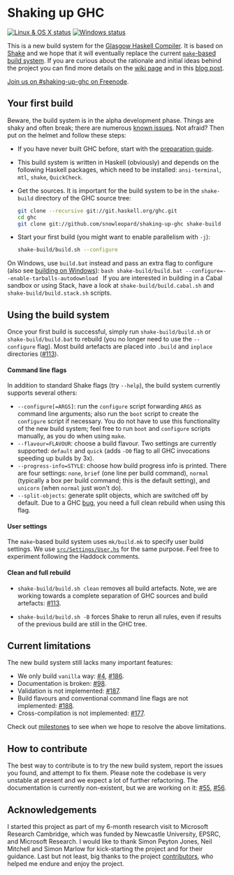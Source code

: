 Shaking up GHC
==============

[![Linux & OS X status](https://img.shields.io/travis/snowleopard/shaking-up-ghc/master.svg?label=Linux%20%26%20OS%20X)](https://travis-ci.org/snowleopard/shaking-up-ghc) [![Windows status](https://img.shields.io/appveyor/ci/snowleopard/shaking-up-ghc/master.svg?label=Windows)](https://ci.appveyor.com/project/snowleopard/shaking-up-ghc)

This is a new build system for the [Glasgow Haskell Compiler][ghc]. It is based
on [Shake][shake] and we hope that it will eventually replace the current
[`make`-based build system][make]. If you are curious about the rationale and initial
ideas behind the project you can find more details on the [wiki page][ghc-shake-wiki]
and in this [blog post][blog-post-1].

[Join us on #shaking-up-ghc on Freenode](irc://chat.freenode.net/#shaking-up-ghc).

Your first build
----------------

Beware, the build system is in the alpha development phase. Things are shaky and often
break; there are numerous [known issues][issues]. Not afraid? Then put on the helmet and
follow these steps:

* If you have never built GHC before, start with the [preparation guide][ghc-preparation].

* This build system is written in Haskell (obviously) and depends on the following Haskell
packages, which need to be installed: `ansi-terminal`, `mtl`, `shake`, `QuickCheck`.

* Get the sources. It is important for the build system to be in the `shake-build` directory of the GHC source tree:

    ```bash
    git clone --recursive git://git.haskell.org/ghc.git
    cd ghc
    git clone git://github.com/snowleopard/shaking-up-ghc shake-build
    ```
* Start your first build (you might want to enable parallelism with `-j`):

    ```bash
    shake-build/build.sh --configure
    ```
On Windows, use `build.bat` instead and pass an extra flag to configure (also see [building on Windows][ghc-windows-quick-build]):
    ```bash
    shake-build/build.bat --configure=--enable-tarballs-autodownload
    ```
If you are interested in building in a Cabal sandbox or using Stack, have a look at `shake-build/build.cabal.sh` and `shake-build/build.stack.sh` scripts.

Using the build system
----------------------
Once your first build is successful, simply run `shake-build/build.sh` or `shake-build/build.bat`
to rebuild (you no longer need to use the `--configure` flag). Most build artefacts are placed
into `.build` and `inplace` directories ([#113][build-artefacts-issue]).

#### Command line flags

In addition to standard Shake flags (try `--help`), the build system
currently supports several others:
* `--configure[=ARGS]`: run the `configure` script forwarding `ARGS` as command line
arguments; also run the `boot` script to create the `configure` script if necessary.
You do not have to use this functionality of the new build system; feel free to run
`boot` and `configure` scripts manually, as you do when using `make`.
* `--flavour=FLAVOUR`: choose a build flavour. Two settings are currently supported:
`default` and `quick` (adds `-O0` flag to all GHC invocations speeding up builds by 3x).
* `--progress-info=STYLE`: choose how build progress info is printed. There are four
settings: `none`, `brief` (one line per build command), `normal` (typically a box per
build command; this is the default setting), and `unicorn` (when `normal` just won't do).
* `--split-objects`: generate split objects, which are switched off by default. Due to
a GHC [bug][ghc-split-objs-bug], you need a full clean rebuild when using this flag.

#### User settings

The `make`-based build system uses `mk/build.mk` to specify user build settings. We
use [`src/Settings/User.hs`][user-settings] for the same purpose. Feel free to
experiment following the Haddock comments.

#### Clean and full rebuild

* `shake-build/build.sh clean` removes all build artefacts. Note, we are working towards a complete separation of GHC sources and build artefacts: [#113][build-artefacts-issue].

* `shake-build/build.sh -B` forces Shake to rerun all rules, even if results of the previous build are still in the GHC tree. 

Current limitations
-------------------
The new build system still lacks many important features:
* We only build `vanilla` way: [#4][dynamic-issue], [#186][profiling-issue].
* Documentation is broken: [#98][haddock-issue].
* Validation is not implemented: [#187][validation-issue].
* Build flavours and conventional command line flags are not implemented: [#188][flavours-issue].
* Cross-compilation is not implemented: [#177][cross-compilation-issue].

Check out [milestones] to see when we hope to resolve the above limitations.

How to contribute
-----------------

The best way to contribute is to try the new build system, report the issues
you found, and attempt to fix them. Please note the codebase is very unstable
at present and we expect a lot of further refactoring. The documentation is
currently non-existent, but we are working on it: [#55][comments-issue],
[#56][doc-issue].

Acknowledgements
----------------

I started this project as part of my 6-month research visit to Microsoft
Research Cambridge, which was funded by Newcastle University, EPSRC, and
Microsoft Research. I would like to thank Simon Peyton Jones, Neil Mitchell
and Simon Marlow for kick-starting the project and for their guidance. Last
but not least, big thanks to the project [contributors][contributors], who
helped me endure and enjoy the project.

[ghc]: https://en.wikipedia.org/wiki/Glasgow_Haskell_Compiler
[shake]: https://github.com/ndmitchell/shake/blob/master/README.md
[make]: https://ghc.haskell.org/trac/ghc/wiki/Building/Architecture
[ghc-shake-wiki]: https://ghc.haskell.org/trac/ghc/wiki/Building/Shake
[blog-post-1]: https://blogs.ncl.ac.uk/andreymokhov/shaking-up-ghc
[issues]: https://github.com/snowleopard/shaking-up-ghc/issues
[ghc-preparation]: https://ghc.haskell.org/trac/ghc/wiki/Building/Preparation
[ghc-windows-quick-build]: https://ghc.haskell.org/trac/ghc/wiki/Building/Preparation/Windows#AQuickBuild
[build-artefacts-issue]: https://github.com/snowleopard/shaking-up-ghc/issues/113
[ghc-split-objs-bug]: https://ghc.haskell.org/trac/ghc/ticket/11315
[user-settings]: https://github.com/snowleopard/shaking-up-ghc/blob/master/src/Settings/User.hs
[dynamic-issue]: https://github.com/snowleopard/shaking-up-ghc/issues/4
[profiling-issue]: https://github.com/snowleopard/shaking-up-ghc/issues/186
[haddock-issue]: https://github.com/snowleopard/shaking-up-ghc/issues/98
[validation-issue]: https://github.com/snowleopard/shaking-up-ghc/issues/187
[flavours-issue]: https://github.com/snowleopard/shaking-up-ghc/issues/188
[cross-compilation-issue]: https://github.com/snowleopard/shaking-up-ghc/issues/177
[milestones]: https://github.com/snowleopard/shaking-up-ghc/milestones
[comments-issue]: https://github.com/snowleopard/shaking-up-ghc/issues/55
[doc-issue]: https://github.com/snowleopard/shaking-up-ghc/issues/56
[contributors]: https://github.com/snowleopard/shaking-up-ghc/graphs/contributors
